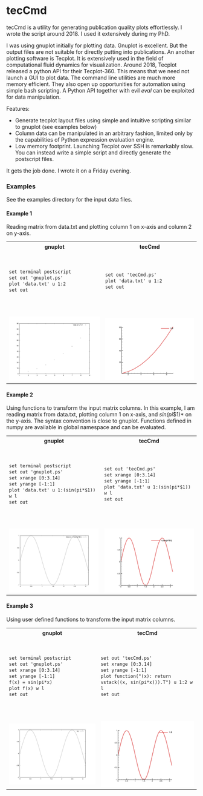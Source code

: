 # tecCmd
tecCmd is a utility for generating publication quality plots effortlessly. I wrote the script around 2018. I used it extensively during my PhD. 

I was using gnuplot initially for plotting data. Gnuplot is excellent. But the output files are not suitable for directly putting into publications. An another plotting software is Tecplot. It is extensively used in the field of computational fluid dynamics for visualization. Around 2018, Tecplot released a python API for their Tecplot-360. This means that we need not launch a GUI to plot data. The command line utilities are much more memory efficient. They also open up opportunities for automation using simple bash scripting. A Python API together with evil *eval* can be exploited for data manipulation. 

Features:
- Generate tecplot layout files using simple and intuitive scripting similar to gnuplot (see examples below)
- Column data can be manipulated in an arbitrary fashion, limited only by the capabilities of Python expression evaluation engine.
- Low memory footprint. Launching Tecplot over SSH is remarkably slow. You can instead write a simple script and directly generate the postscript files. 

It gets the job done. I wrote it on a Friday evening.

### Examples

See the examples directory for the input data files.

#### Example 1
Reading matrix from data.txt and plotting column 1 on x-axis and column 2 on y-axis.

<table>
<tr>
    <th> gnuplot </th>
    <th> tecCmd </th>
</tr>

<tr>
  <td><pre>

    set terminal postscript
    set out 'gnuplot.ps'
    plot 'data.txt' u 1:2
    set out
    
  </pre></td>
  <td><pre>

    set out 'tecCmd.ps'
    plot 'data.txt' u 1:2
    set out
   
  </pre></td>
</tr>


<tr>
    <td><img src="examples/1/gnuplot.png"></td>
    <td><img src="examples/1/tecCmd.png"></td>
</tr>
</table>

#### Example 2
Using functions to transform the input matrix columns. In this example, I am reading matrix from data.txt, plotting column 1 on x-axis, and *sin(pi*$1)* on the y-axis. The syntax convention is close to gnuplot. Functions defined in numpy are available in global namespace and can be evaluated.

<table>
<tr>
    <th> gnuplot </th>
    <th> tecCmd </th>
</tr>

<tr>
  <td><pre>

    set terminal postscript
    set out 'gnuplot.ps'
    set xrange [0:3.14]
    set yrange [-1:1]
    plot 'data.txt' u 1:(sin(pi*$1)) w l
    set out
    
  </pre></td>
  <td><pre>

    set out 'tecCmd.ps'
    set xrange [0:3.14]
    set yrange [-1:1]
    plot 'data.txt' u 1:(sin(pi*$1)) w l
    set out
   
  </pre></td>
</tr>


<tr>
    <td><img src="examples/2/gnuplot.png"></td>
    <td><img src="examples/2/tecCmd.png"></td>
</tr>
</table>



#### Example 3
Using user defined functions to transform the input matrix columns. 

<table>
<tr>
    <th> gnuplot </th>
    <th> tecCmd </th>
</tr>

<tr>
  <td><pre>

    set terminal postscript
    set out 'gnuplot.ps'
    set xrange [0:3.14]
    set yrange [-1:1]
    f(x) = sin(pi*x)
    plot f(x) w l
    set out
    
  </pre></td>
  <td><pre>

    set out 'tecCmd.ps'
    set xrange [0:3.14]
    set yrange [-1:1]
    plot function("(x): return vstack((x, sin(pi*x))).T") u 1:2 w l
    set out
   
  </pre></td>
</tr>


<tr>
    <td><img src="examples/3/gnuplot.png"></td>
    <td><img src="examples/3/tecCmd.png"></td>
</tr>
</table>

